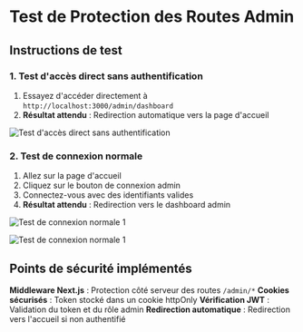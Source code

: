 # Test de Protection des Routes Admin

## Instructions de test

### 1. Test d'accès direct sans authentification
1. Essayez d'accéder directement à `http://localhost:3000/admin/dashboard`
2. **Résultat attendu** : Redirection automatique vers la page d'accueil

![Test d'accès direct sans authentification](./public/imgs/Examen_Final/Screenshot%202025-09-20%101702.png)


### 2. Test de connexion normale
1. Allez sur la page d'accueil
2. Cliquez sur le bouton de connexion admin
3. Connectez-vous avec des identifiants valides
4. **Résultat attendu** : Redirection vers le dashboard admin

![Test de connexion normale 1](./public/imgs/Examen_Final/Screenshot%202025-09-20%101836.png)

![Test de connexion normale 1](./public/imgs/Examen_Final/Screenshot%202025-09-20%101927.png)



## Points de sécurité implémentés

**Middleware Next.js** : Protection côté serveur des routes `/admin/*`
**Cookies sécurisés** : Token stocké dans un cookie httpOnly
**Vérification JWT** : Validation du token et du rôle admin
**Redirection automatique** : Redirection vers l'accueil si non authentifié
